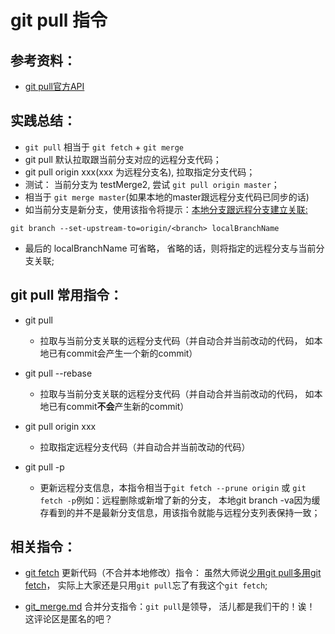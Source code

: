 # git pull 指令

## 参考资料：
* [git pull官方API](https://git-scm.com/docs/git-pull)

## 实践总结：
* `git pull` 相当于 `git fetch` + `git merge`
* git pull 默认拉取跟当前分支对应的远程分支代码；
* git pull origin xxx(xxx 为远程分支名), 拉取指定分支代码；
* 测试： 当前分支为 testMerge2, 尝试 `git pull origin master`；
* 相当于 `git merge master`(如果本地的master跟远程分支代码已同步的话)
* 如当前分支是新分支，使用该指令将提示：[本地分支跟远程分支建立关联:](http://www.tuicool.com/articles/vQ36Zj)
```
git branch --set-upstream-to=origin/<branch> localBranchName
```
* 最后的 localBranchName 可省略， 省略的话，则将指定的远程分支与当前分支关联;


## git pull 常用指令：
* git pull
	* 拉取与当前分支关联的远程分支代码（并自动合并当前改动的代码， 如本地已有commit会产生一个新的commit）

* git pull --rebase
	* 拉取与当前分支关联的远程分支代码（并自动合并当前改动的代码， 如本地已有commit**不会**产生新的commit）

* git pull origin xxx
	* 拉取指定远程分支代码（并自动合并当前改动的代码）

* git pull -p
	* 更新远程分支信息，本指令相当于`git fetch --prune origin` 或 `git fetch -p`例如：远程删除或新增了新的分支， 本地git branch -va因为缓存看到的并不是最新分支信息，用该指令就能与远程分支列表保持一致；
	
## 相关指令：
* [git fetch](https://github.com/LittleChell/git/tree/master/contents/git_fetch.md)  更新代码（不合并本地修改）指令： 虽然大师说[少用git pull多用git fetch](http://www.oschina.net/translate/git-fetch-and-merge)， 实际上大家还是只用`git pull`忘了有我这个`git fetch`;

* [git_merge.md](https://github.com/LittleChell/git/tree/master/contents/git_merge.md) 合并分支指令：`git pull`是领导， 活儿都是我们干的！诶！ 这评论区是匿名的吧？

